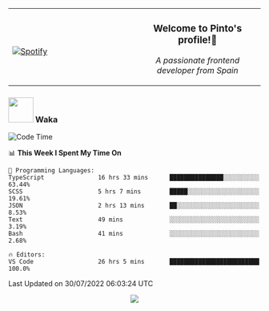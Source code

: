 <table width="100%" align="center"> 
  <tr>
  <td width="50%">
      
&nbsp; <br> [![Spotify](https://novatorem-zeta-rust.vercel.app/api/spotify)](https://open.spotify.com/user/novatorem-zeta-rust)

  </td>
  <td width="50%">
    <h3 align="center">Welcome to Pinto's profile!👋</h3>
    <p align="center"><em>A passionate frontend developer from Spain</em></p>
  </td>
  </table>

### <img src="https://media.giphy.com/media/VgCDAzcKvsR6OM0uWg/giphy.gif" width="50"> Waka

  <!--START_SECTION:waka-->
![Code Time](http://img.shields.io/badge/Code%20Time-722%20hrs%2024%20mins-blue)

📊 **This Week I Spent My Time On** 

```text
💬 Programming Languages: 
TypeScript               16 hrs 33 mins      ███████████████░░░░░░░░░░   63.44% 
SCSS                     5 hrs 7 mins        █████░░░░░░░░░░░░░░░░░░░░   19.61% 
JSON                     2 hrs 13 mins       ██░░░░░░░░░░░░░░░░░░░░░░░   8.53% 
Text                     49 mins             ░░░░░░░░░░░░░░░░░░░░░░░░░   3.19% 
Bash                     41 mins             ░░░░░░░░░░░░░░░░░░░░░░░░░   2.68%

🔥 Editors: 
VS Code                  26 hrs 5 mins       █████████████████████████   100.0%

```


 Last Updated on 30/07/2022 06:03:24 UTC
<!--END_SECTION:waka-->

<div align="center">
<img src="https://github-readme-stats-gilt-tau.vercel.app/api/top-langs/?username=pinto-hub&layout=compact&theme=dracula" />
</div>
